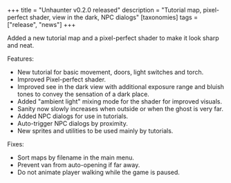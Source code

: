 +++
title = "Unhaunter v0.2.0 released"
description = "Tutorial map, pixel-perfect shader, view in the dark, NPC dialogs"
[taxonomies]
tags = ["release", "news"]
+++

Added a new tutorial map and a pixel-perfect shader to make it look sharp and neat.

<!--more-->

Features:
  - New tutorial for basic movement, doors, light switches and torch.
  - Improved Pixel-perfect shader.
  - Improved see in the dark view with additional exposure range and bluish
    tones to convey the sensation of a dark place.
  - Added "ambient light" mixing mode for the shader for improved visuals.
  - Sanity now slowly increases when outside or when the ghost is very far.
  - Added NPC dialogs for use in tutorials.
  - Auto-trigger NPC dialogs by proximity.
  - New sprites and utilities to be used mainly by tutorials.

Fixes:
  - Sort maps by filename in the main menu.
  - Prevent van from auto-opening if far away.
  - Do not animate player walking while the game is paused.